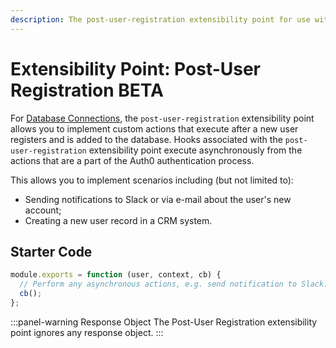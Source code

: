 ```yaml
---
description: The post-user-registration extensibility point for use with Hooks
---
```


# Extensibility Point: Post-User Registration&nbsp;<span class="btn btn-primary btn-sm">BETA</span>

For [Database Connections](/connections/database), the `post-user-registration` extensibility point allows you to implement custom actions that execute after a new user registers and is added to the database. Hooks associated with the `post-user-registration` extensibility point execute asynchronously from the actions that are a part of the Auth0 authentication process.

This allows you to implement scenarios including (but not limited to):

* Sending notifications to Slack or via e-mail about the user's new account;
* Creating a new user record in a CRM system.

## Starter Code

```js
module.exports = function (user, context, cb) {
  // Perform any asynchronous actions, e.g. send notification to Slack.
  cb();
};
```

:::panel-warning Response Object
The Post-User Registration extensibility point ignores any response object.
:::
